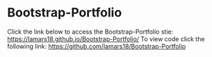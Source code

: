# Bootstrap-Portfolio
Click the link below to access the Bootstrap-Portfolio stie: https://lamars18.github.io/Bootstrap-Portfolio/ To view code click the following link: https://github.com/lamars18/Bootstrap-Portfolio
